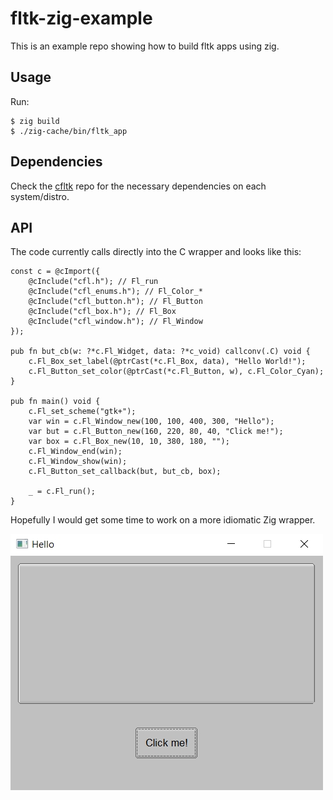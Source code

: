 # fltk-zig-example

This is an example repo showing how to build fltk apps using zig.

## Usage
Run:
```
$ zig build
$ ./zig-cache/bin/fltk_app
```

## Dependencies
Check the [cfltk](https://github.com/moalyousef/cfltk) repo for the necessary dependencies on each system/distro.

## API
The code currently calls directly into the C wrapper and looks like this:
```zig
const c = @cImport({
    @cInclude("cfl.h"); // Fl_run
    @cInclude("cfl_enums.h"); // Fl_Color_*
    @cInclude("cfl_button.h"); // Fl_Button
    @cInclude("cfl_box.h"); // Fl_Box
    @cInclude("cfl_window.h"); // Fl_Window
});

pub fn but_cb(w: ?*c.Fl_Widget, data: ?*c_void) callconv(.C) void {
    c.Fl_Box_set_label(@ptrCast(*c.Fl_Box, data), "Hello World!");
    c.Fl_Button_set_color(@ptrCast(*c.Fl_Button, w), c.Fl_Color_Cyan);
}

pub fn main() void {
    c.Fl_set_scheme("gtk+");
    var win = c.Fl_Window_new(100, 100, 400, 300, "Hello");
    var but = c.Fl_Button_new(160, 220, 80, 40, "Click me!");
    var box = c.Fl_Box_new(10, 10, 380, 180, "");
    c.Fl_Window_end(win);
    c.Fl_Window_show(win);
    c.Fl_Button_set_callback(but, but_cb, box);
    
    _ = c.Fl_run();
}
```
Hopefully I would get some time to work on a more idiomatic Zig wrapper.

![alt_test](assets/image.jpg)
